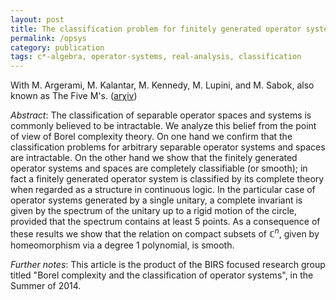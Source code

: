 ```yaml
---
layout: post
title: The classification problem for finitely generated operator systems and spaces
permalink: /opsys
category: publication
tags: c*-algebra, operator-systems, real-analysis, classification
---
```


With M. Argerami, M. Kalantar, M. Kennedy, M. Lupini, and M. Sabok, also known as The Five M's. ([ar&chi;iv](http://arxiv.org/abs/1411.0512))<!--more-->

*Abstract*: The classification of separable operator spaces and systems is commonly believed to be intractable. We analyze this belief from the point of view of Borel complexity theory. On one hand we confirm that the classification problems for arbitrary separable operator systems and spaces are intractable. On the other hand we show that the finitely generated operator systems and spaces are completely classifiable (or smooth); in fact a finitely generated operator system is classified by its complete theory when regarded as a structure in continuous logic. In the particular case of operator systems generated by a single unitary, a complete invariant is given by the spectrum of the unitary up to a rigid motion of the circle, provided that the spectrum contains at least 5 points. As a consequence of these results we show that the relation on compact subsets of $\mathbb C^n$, given by homeomorphism via a degree 1 polynomial, is smooth.

*Further notes*: This article is the product of the BIRS focused research group titled "Borel complexity and the classification of operator systems", in the Summer of 2014.
